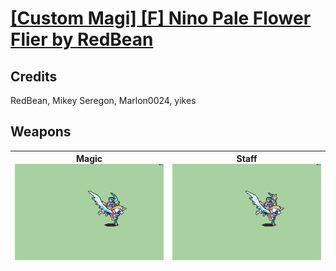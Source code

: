# [\[Custom Magi\] \[F\] Nino Pale Flower Flier by RedBean](./)
## Credits

RedBean, Mikey Seregon, Marlon0024, yikes

## Weapons

| <b>Magic</b><br/><img alt="Magic animation" src="./6.%20Magic/Magic.gif"/> | <b>Staff</b><br/><img alt="Staff animation" src="./7.%20Staff%20(yikes)/Staff.gif"/> |
| :---: | :---: |
